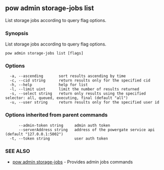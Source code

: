 ## pow admin storage-jobs list

List storage jobs according to query flag options.

### Synopsis

List storage jobs according to query flag options.

```
pow admin storage-jobs list [flags]
```

### Options

```
  -a, --ascending       sort results ascending by time
  -c, --cid string      return results only for the specified cid
  -h, --help            help for list
  -l, --limit uint      limit the number of results returned
  -s, --select string   return only results using the specified selector: all, queued, executing, final (default "all")
  -u, --user string     return results only for the specified user id
```

### Options inherited from parent commands

```
      --admin-token string     admin auth token
      --serverAddress string   address of the powergate service api (default "127.0.0.1:5002")
  -t, --token string           user auth token
```

### SEE ALSO

-   [pow admin storage-jobs](pow_admin_storage-jobs.md) - Provides admin jobs commands

